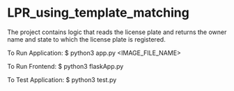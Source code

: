 # LPR_using_template_matching
The project contains logic that reads the license plate and returns the owner name and state to which the license plate is registered.

To Run Application: $ python3 app.py <IMAGE_FILE_NAME>

To Run Frontend: $ python3 flaskApp.py

To Test Application: $ python3 test.py
